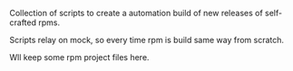 Collection of scripts to create a automation build of new releases of self-crafted rpms.

Scripts relay on mock, so every time rpm is build same way from scratch.

Wll keep some rpm project files here.
